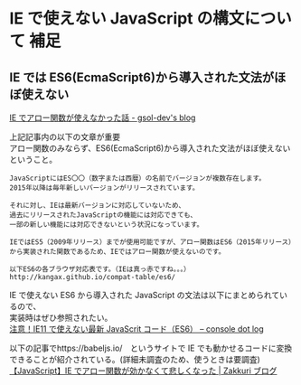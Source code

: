 # IE で使えない JavaScript の構文について 補足

## IE では ES6(EcmaScript6)から導入された文法がほぼ使えない

[IE でアロー関数が使えなかった話 - gsol-dev's blog](https://gsol.hatenablog.com/entry/2020/12/23/IE%E3%81%A7%E3%82%A2%E3%83%AD%E3%83%BC%E9%96%A2%E6%95%B0%E3%81%8C%E4%BD%BF%E3%81%88%E3%81%AA%E3%81%8B%E3%81%A3%E3%81%9F%E8%A9%B1_)

上記記事内の以下の文章が重要  
アロー関数のみならず、ES6(EcmaScript6)から導入された文法がほぼ使えないということ。

```
JavaScriptにはES〇〇（数字または西暦）の名前でバージョンが複数存在します。
2015年以降は毎年新しいバージョンがリリースされています。

それに対し、IEは最新バージョンに対応していないため、
過去にリリースされたJavaScriptの機能には対応できても、
一部の新しい機能には対応できないという状況になっています。

IEではES5（2009年リリース）までが使用可能ですが、アロー関数はES6（2015年リリース）から実装された関数であるため、IEではアロー関数が使えないのです。

以下ES6の各ブラウザ対応表です。（IEは真っ赤ですね。。。）
http://kangax.github.io/compat-table/es6/
```

IE で使えない ES6 から導入された JavaScript の文法は以下にまとめられているので、  
実装時はぜひ参照されたい。  
[注意！IE11 で使えない最新 JavaScrit コード（ES6） – console dot log](https://blog.capilano-fw.com/?p=1273)

以下の記事でhttps://babeljs.io/　というサイトで IE でも動かせるコードに変換できることが紹介されている。(詳細未調査のため、使うときは要調査)  
[【JavaScript】IE でアロー関数が効かなくて悲しくなった | Zakkuri ブログ](https://zakkuri.life/%E3%80%90javascript%E3%80%91ie%E3%81%A7%E3%82%A2%E3%83%AD%E3%83%BC%E9%96%A2%E6%95%B0%E3%81%8C%E5%8A%B9%E3%81%8B%E3%81%AA%E3%81%8F%E3%81%A6%E6%82%B2%E3%81%97%E3%81%8F%E3%81%AA%E3%81%A3%E3%81%9F/)
